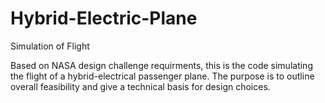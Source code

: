 # Hybrid-Electric-Plane
Simulation of Flight

Based on NASA design challenge requirments, this is the code simulating the flight of a hybrid-electrical passenger plane. The purpose is to outline overall feasibility and give a technical basis for design choices.
